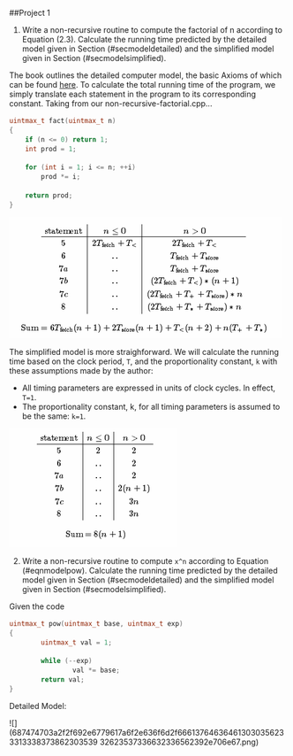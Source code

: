 ##Project 1

1. Write a non-recursive routine to compute the factorial of n according to Equation (2.3). Calculate the running time predicted by the detailed model given in Section (\#secmodeldetailed) and the simplified model given in Section (\#secmodelsimplified).

The book outlines the detailed computer model, the basic Axioms of which can be found [here](http://brpreiss.com/books/opus4/html/page36.html). To calculate the total running time of the program, we simply translate each statement in the program to its corresponding constant. Taking from our non-recursive-factorial.cpp...

```c++
uintmax_t fact(uintmax_t n)
{
    if (n <= 0) return 1;
    int prod = 1;

    for (int i = 1; i <= n; ++i)
        prod *= i;

    return prod;
}
```

![](../images/687474703a2f2f692e6779617a6f2e636f6d2f66613764636461303035623331333837386230353932623537336632336562392e706e67.png)

The simplified model is more straighforward. We will calculate the running time based on the clock period, `T`, and the proportionality constant, `k` with these assumptions made by the author:

 - All timing parameters are expressed in units of clock cycles. In effect, `T=1`.
 - The proportionality constant, k, for all timing parameters is assumed to be the same: `k=1`.

![](../images/687474703a2f2f692e6779617a6f2e636f6d2f31396563653935303630343933626336363266393465643232663538323539372e706e67.png)

2. Write a non-recursive routine to compute `x^n` according to Equation (\#eqnmodelpow). Calculate the running time predicted by the detailed model given in Section (\#secmodeldetailed) and the simplified model given in Section (\#secmodelsimplified).

Given the code

```c++
uintmax_t pow(uintmax_t base, uintmax_t exp)
{
        uintmax_t val = 1;

        while (--exp)
                val *= base;
        return val;
}
```

Detailed Model:

![](687474703a2f2f692e6779617a6f2e636f6d2f666137646364613030356233313338373862303539
32623537336632336562392e706e67.png)